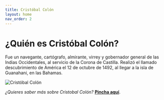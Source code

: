 ```yaml
---
title: Cristóbal Colón
layout: home
nav_order: 2
---
```


# **¿Quién es Cristóbal Colón?**
Fue un navegante, cartógrafo, almirante, virrey y gobernador general de las Indias Occidentales, al servicio de la Corona de Castilla. Realizó el llamado descubrimiento de América el 12 de octubre de 1492, al llegar a la isla de Guanahani, en las Bahamas.

![Cristóbal Colón](https://s1.elespanol.com/2018/07/17/social/cristobal_colon-historia-independentismo_323229650_87425538_1706x960.jpg)

_¿Quieres saber más sobre Cristobal Colón?_ [**Pincha aquí**](https://es.wikipedia.org/wiki/Crist%C3%B3bal_Col%C3%B3n).
